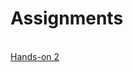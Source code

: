 
<h1>Assignments</h1>

<br>
<a href = "https://nighthawk-real.github.io/cis-2013-programs/hands-on-2/">Hands-on 2</a>
